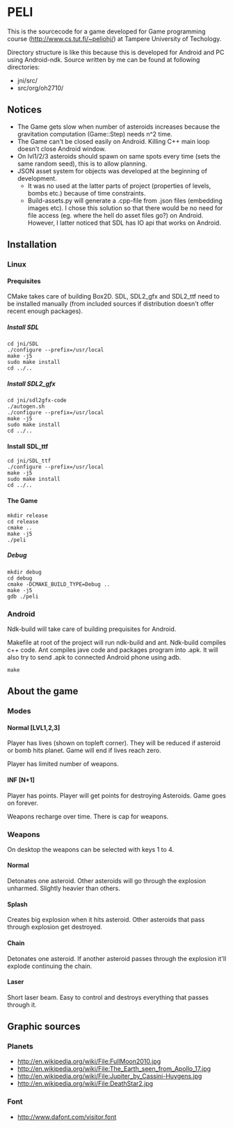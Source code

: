 # PELI

This is the sourcecode for a game developed for Game programming course (http://www.cs.tut.fi/~peliohj/)
at Tampere University of Techology.

Directory structure is like this because this is developed for Android and PC using
Android-ndk. Source written by me can be found at following directories:
- jni/src/
- src/org/oh2710/

## Notices

- The Game gets slow when number of asteroids increases because the gravitation
  computation (Game::Step) needs n^2 time.
- The Game can't be closed easily on Android. Killing C++ main loop doesn't close
  Android window.
- On lvl1/2/3 asteroids should spawn on same spots every time (sets the same random seed),
  this is to allow planning.
- JSON asset system for objects was developed at the beginning of development.
  - It was no used at the latter parts of project (properties of levels, bombs etc.)
    because of time constraints.
  - Build-assets.py will generate a .cpp-file from .json files (embedding images etc).
    I chose this solution so that there would be no need for file access
    (eg. where the hell do asset files go?) on Android. However,
    I latter noticed that SDL has IO api that works on Android.

## Installation

### Linux

#### Prequisites

CMake takes care of building Box2D.
SDL, SDL2_gfx and SDL2_ttf need to be installed manually (from included sources if
distribution doesn't offer recent enough packages).

##### Install SDL

	cd jni/SDL
	./configure --prefix=/usr/local
	make -j5
	sudo make install
	cd ../..

##### Install SDL2_gfx

	cd jni/sdl2gfx-code
	./autogen.sh
	./configure --prefix=/usr/local
	make -j5
	sudo make install
	cd ../..

#### Install SDL_ttf

	cd jni/SDL_ttf
	./configure --prefix=/usr/local
	make -j5
	sudo make install
	cd ../..

#### The Game

	mkdir release
	cd release
	cmake ..
	make -j5
	./peli

##### Debug

	mkdir debug
	cd debug
	cmake -DCMAKE_BUILD_TYPE=Debug ..
	make -j5
	gdb ./peli

### Android

Ndk-build will take care of building prequisites for Android.

Makefile at root of the project will run ndk-build and ant.
Ndk-build compiles c++ code. Ant compiles jave code and packages program into .apk.
It will also try to send .apk to connected Android phone using adb.

	make

## About the game

### Modes

#### Normal [LVL1,2,3]

Player has lives (shown on topleft corner). They will be reduced if asteroid
or bomb hits planet. Game will end if lives reach zero.

Player has limited number of weapons.

#### INF [N+1]

Player has points. Player will get points for destroying Asteroids.
Game goes on forever.

Weapons recharge over time. There is cap for weapons.

### Weapons

On desktop the weapons can be selected with keys 1 to 4.

#### Normal

Detonates one asteroid. Other asteroids will go through the explosion unharmed.
Slightly heavier than others.

#### Splash

Creates big explosion when it hits asteroid. Other asteroids that pass through
explosion get destroyed.

#### Chain

Detonates one asteroid. If another asteroid passes through the explosion
it'll explode continuing the chain.

#### Laser

Short laser beam. Easy to control and destroys everything that passes through it.

## Graphic sources

### Planets
- http://en.wikipedia.org/wiki/File:FullMoon2010.jpg
- http://en.wikipedia.org/wiki/File:The_Earth_seen_from_Apollo_17.jpg
- http://en.wikipedia.org/wiki/File:Jupiter_by_Cassini-Huygens.jpg
- http://en.wikipedia.org/wiki/File:DeathStar2.jpg

### Font
- http://www.dafont.com/visitor.font